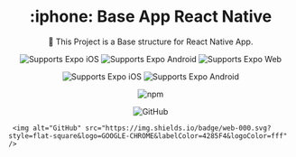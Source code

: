 <!-- Title -->

<h1 align="center"> :iphone: Base App React Native </h1>

<p align="center">🚀 This Project is a Base structure for React Native App. </p>


<!-- Header -->

<p align="center">

  <p align="center">
    <!-- iOS -->
    <img alt="Supports Expo iOS" longdesc="Supports Expo iOS" src="https://img.shields.io/badge/iOS-000.svg?style=flat-square&logo=APPLE&labelColor=999999&logoColor=fff" />
    <!-- Android -->
    <img alt="Supports Expo Android" longdesc="Supports Expo Android" src="https://img.shields.io/badge/Android-000.svg?style=flat-square&logo=ANDROID&labelColor=A4C639&logoColor=fff" />
    <!-- Web -->
    <img alt="Supports Expo Web" longdesc="Supports Expo Web" src="https://img.shields.io/badge/web-000.svg?style=flat-square&logo=GOOGLE-CHROME&labelColor=4285F4&logoColor=fff" />
  </p>
  
  <p align="center">
   <!-- iOS -->
    <img alt="Supports Expo iOS" longdesc="Supports Expo iOS" src="https://img.shields.io/badge/iOS-000.svg?style=flat-square&logo=APPLE&labelColor=999999&logoColor=fff" />
    <!-- Android -->
    <img alt="Supports Expo Android" longdesc="Supports Expo Android" src="https://img.shields.io/badge/Android-000.svg?style=flat-square&logo=ANDROID&labelColor=A4C639&logoColor=fff" />
  </p>
  <p align="center">
    <!-- npm -->
    <img alt="npm" src="https://img.shields.io/npm/v/npm?style=flat-square" />
  
  </P>
</p>


 <p align="center">
    <!-- LICENSE -->
    <img alt="GitHub" src="https://img.shields.io/github/license/karenyov/baseAppReactNative?style=flat-square" />
    

     <img alt="GitHub" src="https://img.shields.io/badge/web-000.svg?style=flat-square&logo=GOOGLE-CHROME&labelColor=4285F4&logoColor=fff" />
  </p>
<!-- Body -->
